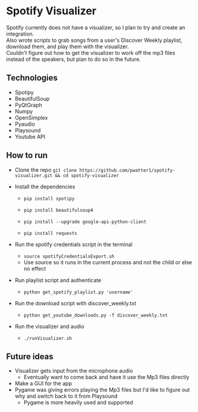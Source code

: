 # Spotify Visualizer

Spotify currently does not have a visualizer, so I plan to try and create an integration. <br/>
Also wrote scripts to grab songs from a user's Discover Weekly playlist, download them, and play them with the visualizer. <br/>
Couldn't figure out how to get the visualizer to work off the mp3 files instead of the speakers, but plan to do so in the future.

## Technologies
- Spotipy
- BeautifulSoup
- PyQtGraph
- Numpy 
- OpenSimplex
- Pyaudio
- Playsound
- Youtube API

## How to run
- Clone the repo `git clone https://github.com/pwatter1/spotify-visualizer.git && cd spotify-visualizer`
- Install the dependencies
	- `pip install spotipy`

	- `pip install beautifulsoup4`

	- `pip install --upgrade google-api-python-client`

	- `pip install requests`

- Run the spotify credentials script in the terminal
	- `source spotifyCredentialsExport.sh`
	- Use source so it runs in the current process and not the child or else no effect
- Run playlist script and authenticate 
	- `python get_spotify_playlist.py 'username'`
- Run the download script with discover_weekly.txt
	- `python get_youtube_downloads.py -f discover_weekly.txt`
- Run the visualizer and audio
	- `./runVisualizer.sh`
	
## Future ideas
- Visualizer gets input from the microphone audio
	- Eventually want to come back and have it use the Mp3 files directly
- Make a GUI for the app
- Pygame was giving errors playing the Mp3 files but I'd like to figure out why and switch back to it from Playsound
	- Pygame is more heavily used and supported
